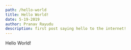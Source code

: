 ```yaml
---
path: /hello-world
title: Hello World!
date: 5-19-2019
author: Pranav Rayudu
description: first post saying hello to the internet!
---
```


Hello World!